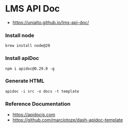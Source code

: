 # LMS API Doc
* https://unialto.github.io/lms-api-doc/

### Install node
```shell
brew install node@20
```

### Install apiDoc
```shell
npm i apidoc@0.29.0 -g
```

### Generate HTML
```shell
apidoc -i src -o docs -t template
```

### Reference Documentation

* https://apidocjs.com
* https://github.com/marciotoze/dash-apidoc-template
